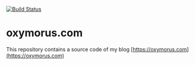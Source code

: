 [![Build Status](https://travis-ci.org/zghurskyi/zghurskyi.github.io.svg?branch=develop)](https://travis-ci.org/zghurskyi/zghurskyi.github.io)

# oxymorus.com

This repository contains a source code of my blog [https://oxymorus.com](https://oxymorus.com)